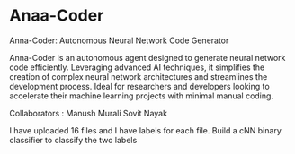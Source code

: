 # Anaa-Coder

Anna-Coder: Autonomous Neural Network Code Generator

Anna-Coder is an autonomous agent designed to generate neural network code efficiently. Leveraging advanced AI techniques, it simplifies the creation of complex neural network architectures and streamlines the development process. Ideal for researchers and developers looking to accelerate their machine learning projects with minimal manual coding.

Collaborators :
Manush Murali
Sovit Nayak

I have uploaded 16 files and I have labels for each file. Build a cNN binary classifier to classify the two labels
